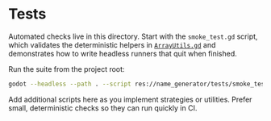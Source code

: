 # Tests

Automated checks live in this directory. Start with the `smoke_test.gd` script, which validates the deterministic helpers in [`ArrayUtils.gd`](../utils/ArrayUtils.gd) and demonstrates how to write headless runners that quit when finished.

Run the suite from the project root:

```bash
godot --headless --path . --script res://name_generator/tests/smoke_test.gd
```

Add additional scripts here as you implement strategies or utilities. Prefer small, deterministic checks so they can run quickly in CI.
